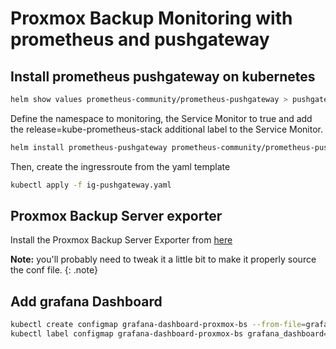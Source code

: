 # Proxmox Backup Monitoring with prometheus and pushgateway

## Install prometheus pushgateway on kubernetes

```bash
helm show values prometheus-community/prometheus-pushgateway > pushgateway-values.yaml
```

Define the namespace to monitoring, the Service Monitor to true and add the release=kube-prometheus-stack additional label to the Service Monitor.

```bash
helm install prometheus-pushgateway prometheus-community/prometheus-pushgateway --values pushgateway-values.yaml -n monitoring
```

Then, create the ingressroute from the yaml template

```bash
kubectl apply -f ig-pushgateway.yaml
```

## Proxmox Backup Server exporter

Install the Proxmox Backup Server Exporter from [here](https://github.com/rare-magma/pbs-exporter)

**Note:** you'll probably need to tweak it a little bit to make it properly source the conf file.
{: .note}

## Add grafana Dashboard

```bash
kubectl create configmap grafana-dashboard-proxmox-bs --from-file=grafana-proxmox-backup-server.json
kubectl label configmap grafana-dashboard-proxmox-bs grafana_dashboard="1"
```
